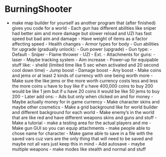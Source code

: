 # BurningShooter
- make map builder for yourself as another program that (after finished) gives you code for a world - Each gun has different abilities like sniper had better aim and more damage but slower reload and UZI has fast speed but bad aim and damage - Have weight of items as a factor affecting speed - Health changes - Armor types for body - Gun abilities for upgrade (gradually unlock):     - Gun power (upgrade)     - Gun type:         - Default         - Sniper         - Flame thrower         - UZI         - Ext.     - Attachments for guns:         - laser         - Maybe tracking system         - Aim increase - Power-up for equipable stuff like:     - sheild (limited time like 5 sec when activated and 20 second cool down time)     - Jump boost     - Damage boost     - Any boost - Make coins and jems or at least 2 kinds of currency with one being worth more - Make sure the like jems or the more worth currency costs less and less the more coins u have to buy like if u have 400,000 coins to buy 200 would be like 1 jem but if u have 20 coins it would be like 50 jems to buy 200 - Later add ons:     - Ads but only when clicked on and for money     - Maybe actually money for in game currency - Make character skins and maybe other cosmetics - Make a grid background like for world builder and different background for each world - Make enemy’s in the world that are like red and have different weapons skins and guns and stuff - Make a tutorial - make a testing area for the actual players and me - Make gun GUI so you can equip attachments - make people able to chose name for character - Make game able to save in a file with the saved vars cuz vars are the only thing that will need to be saved and maybe not all vars just keep this in mind - Add autosave - maybe multiple weapons - make modes like stealth and normal and stuff
